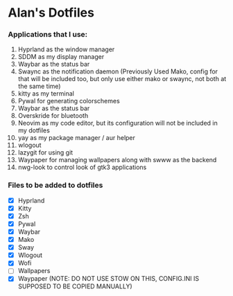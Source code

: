 # Alan's Dotfiles

### Applications that I use:

1. Hyprland as the window manager
1. SDDM as my display manager
1. Waybar as the status bar
1. Swaync as the  notification daemon (Previously Used Mako, config for that will be included too, but only use either mako or swaync, not both at the same time)
1. kitty as my terminal
1. Pywal for generating colorschemes
1. Waybar as the status bar
1. Overskride for bluetooth
1. Neovim as my code editor, but its configuration will not be included in my dotfiles
1. yay as my package manager / aur helper
1. wlogout
1. lazygit for using git
1. Waypaper for managing wallpapers along with swww as the backend
1. nwg-look to control look of gtk3 applications

### Files to be added to dotfiles
- [X] Hyprland
- [X] Kitty
- [X] Zsh
- [X] Pywal
- [X] Waybar
- [X] Mako
- [X] Sway
- [X] Wlogout
- [X] Wofi
- [ ] Wallpapers
- [X] Waypaper (NOTE: DO NOT USE STOW ON THIS, CONFIG.INI IS SUPPOSED TO BE COPIED MANUALLY)
